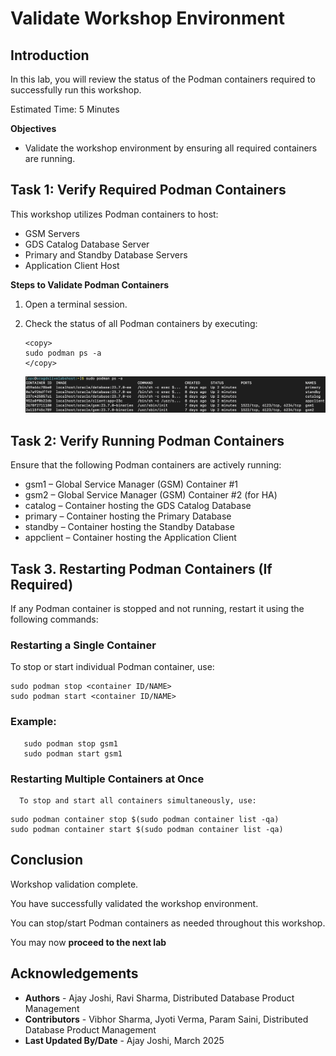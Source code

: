 # Validate Workshop Environment

## Introduction

In this lab, you will review the status of the Podman containers required to successfully run this workshop.

Estimated Time: 5 Minutes

**Objectives**

- Validate the workshop environment by ensuring all required containers are running.

## Task 1: Verify Required Podman Containers

This workshop utilizes Podman containers to host:

   - GSM Servers
   - GDS Catalog Database Server
   - Primary and Standby Database Servers
   - Application Client Host

**Steps to Validate Podman Containers**

1. Open a terminal session.
2. Check the status of all Podman containers by executing:

    ```
    <copy>
    sudo podman ps -a
    </copy>
    ```

   ![podman containers](images/gds-podman-containers.png " ")

## Task 2: Verify Running Podman Containers
Ensure that the following Podman containers are actively running:
   - gsm1 – Global Service Manager (GSM) Container #1
   - gsm2 – Global Service Manager (GSM) Container #2 (for HA)
   - catalog – Container hosting the GDS Catalog Database
   - primary – Container hosting the Primary Database
   - standby – Container hosting the Standby Database
   - appclient – Container hosting the Application Client

## Task 3. Restarting Podman Containers (If Required)
   If any Podman container is stopped and not running, restart it using the following commands:

### Restarting a Single Container
    
   To stop or start individual Podman container, use:
   ```nohighlighting
   sudo podman stop <container ID/NAME>
   sudo podman start <container ID/NAME>
   ```

### Example:
   ```nohighlighting
      sudo podman stop gsm1
      sudo podman start gsm1
   ```

### Restarting Multiple Containers at Once

      To stop and start all containers simultaneously, use:

   ```nohighlighting
   sudo podman container stop $(sudo podman container list -qa)
   sudo podman container start $(sudo podman container list -qa)
   ```

## Conclusion
 
   Workshop validation complete.

   You have successfully validated the workshop environment.

   You can stop/start Podman containers as needed throughout this workshop.


You may now **proceed to the next lab**


## Acknowledgements
* **Authors** - Ajay Joshi, Ravi Sharma, Distributed Database Product Management
* **Contributors** - Vibhor Sharma, Jyoti Verma, Param Saini, Distributed Database Product Management
* **Last Updated By/Date** - Ajay Joshi, March 2025
